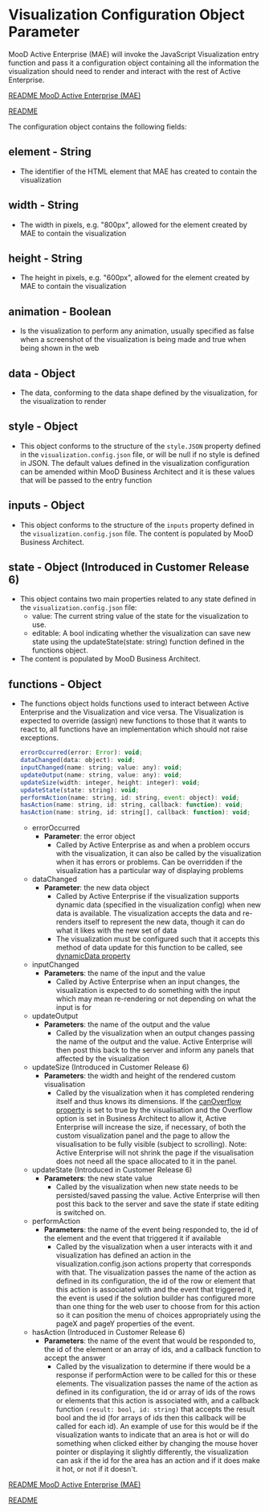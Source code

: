 # Visualization Configuration Object Parameter

MooD Active Enterprise (MAE) will invoke the JavaScript Visualization entry function and pass it a configuration object containing all the information the visualization should need to render and interact with the rest of Active Enterprise.

[README MooD Active Enterprise (MAE)](../README.md#mood-active-enterprise-mae)

[README](../README.md)

The configuration object contains the following fields:

## element - String

* The identifier of the HTML element that MAE has created to contain the visualization

## width - String

* The width in pixels, e.g. "800px", allowed for the element created by MAE to contain the visualization

## height - String

* The height in pixels, e.g. "600px", allowed for the element created by MAE to contain the visualization

## animation - Boolean

* Is the visualization to perform any animation, usually specified as false when a screenshot of the visualization is being made and true when being shown in the web

## data - Object

* The data, conforming to the data shape defined by the visualization, for the visualization to render

## style - Object

* This object conforms to the structure of the `style.JSON` property defined in the `visualization.config.json` file, or will be null if no style is defined in JSON. The default values defined in the visualization configuration can be amended within MooD Business Architect and it is these values that will be passed to the entry function

## inputs - Object

* This object conforms to the structure of the `inputs` property defined in the `visualization.config.json` file. The content is populated by MooD Business Architect.

## state - Object (Introduced in Customer Release 6)

* This object contains two main properties related to any state defined in the `visualization.config.json` file:
  * value: The current string value of the state for the visualization to use.
  * editable: A bool indicating whether the visualization can save new state using the updateState(state: string) function defined in the functions object.
* The content is populated by MooD Business Architect.

## functions - Object

* The functions object holds functions used to interact between Active Enterprise and the Visualization and vice versa. The Visualization is expected to override (assign) new functions to those that it wants to react to, all functions have an implementation which should not raise exceptions.

   ```JavaScript
   errorOccurred(error: Error): void; 
   dataChanged(data: object): void;  
   inputChanged(name: string; value: any): void; 
   updateOutput(name: string, value: any): void; 
   updateSize(width: integer, height: integer): void;
   updateState(state: string): void; 
   performAction(name: string, id: string, event: object): void; 
   hasAction(name: string, id: string, callback: function): void; 
   hasAction(name: string, id: string[], callback: function): void; 
   ```

  * errorOccurred
    * __Parameter__: the error object
      * Called by Active Enterprise as and when a problem occurs with the visualization, it can also be called by the visualization when it has errors or problems. Can be overridden if the visualization has a particular way of displaying problems
  * dataChanged
    * __Parameter__: the new data object
      * Called by Active Enterprise if the visualization supports dynamic data (specified in the visualization config) when new data is available. The visualization accepts the data and re-renders itself to represent the new data, though it can do what it likes with the new set of data
      * The visualization must be configured such that it accepts this method of data update for this function to be called, see [dynamicData property](visualization-config-json.md#dynamic-data)
  * inputChanged
    * __Parameters__: the name of the input and the value
      * Called by Active Enterprise when an input changes, the visualization is expected to do something with the input which may mean re-rendering or not depending on what the input is for
  * updateOutput
    * __Parameters__: the name of the output and the value
      * Called by the visualization when an output changes passing the name of the output and the value. Active Enterprise will then post this back to the server and inform any panels that affected by the visualization
<a name="update-size"></a>
  * updateSize (Introduced in Customer Release 6)
    * __Parameters__: the width and height of the rendered custom visualisation
      * Called by the visualization when it has completed rendering itself and thus knows its dimensions. If the [canOverflow property](visualization-config-json.md#can-overflow) is set to true by the visualisation and the Overflow option is set in Business Architect to allow it, Active Enterprise will increase the size, if necessary, of both the custom visualization panel and the page to allow the visualisation to be fully visible (subject to scrolling). Note: Active Enterprise will not shrink the page if the visualisation does not need all the space allocated to it in the panel.
  * updateState (Introduced in Customer Release 6)
    * __Parameters__: the new state value
      * Called by the visualization when new state needs to be persisted/saved passing the value. Active Enterprise will then post this back to the server and save the state if state editing is switched on.
  * performAction
    * __Parameters__: the name of the event being responded to, the id of the element and the event that triggered it if available
      * Called by the visualization when a user interacts with it and visualization has defined an action in the visualization.config.json actions property that corresponds with that. The visualization passes the name of the action as defined in its configuration, the id of the row or element that this action is associated with and the event that triggered it, the event is used if the solution builder has configured more than one thing for the web user to choose from for this action so it can position the menu of choices appropriately using the pageX and pageY properties of the event.
  * hasAction (Introduced in Customer Release 6)
    * __Parameters__: the name of the event that would be responded to, the id of the element or an array of ids, and a callback function to accept the answer
      * Called by the visualization to determine if there would be a response if performAction were to be called for this or these elements. The visualization passes the name of the action as defined in its configuration, the id or array of ids of the rows or elements that this action is associated with, and a callback function ```(result: bool, id: string)``` that accepts the result bool and the id (for arrays of ids then this callback will be called for each id). An example of use for this would be if the visualization wants to indicate that an area is hot or will do something when clicked either by changing the mouse hover pointer or displaying it slightly differently, the visualization can ask if the id for the area has an action and if it does make it hot, or not if it doesn't.

[README MooD Active Enterprise (MAE)](../README.md#mood-active-enterprise-mae)

[README](../README.md)
